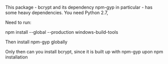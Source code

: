 This package - bcrypt and its dependency npm-gyp in particular - has some heavy dependencies. You need Python 2.7, 

Need to run:

npm install --global --production windows-build-tools

Then install npm-gyp globally

Only then can you install bcrypt, since it is built up with npm-gyp upon npm installation